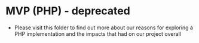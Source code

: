 # MVP (PHP) - deprecated
- Please visit this folder to find out more about our reasons for exploring a PHP implementation and the impacts that had on our project overall
